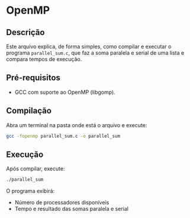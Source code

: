 # OpenMP

## Descrição

Este arquivo explica, de forma simples, como compilar e executar o programa `parallel_sum.c`, que faz a soma paralela e serial de uma lista e compara tempos de execução.

## Pré-requisitos

* GCC com suporte ao OpenMP (libgomp).

## Compilação

Abra um terminal na pasta onde está o arquivo e execute:

```bash
gcc -fopenmp parallel_sum.c -o parallel_sum
```

## Execução

Após compilar, execute:

```bash
./parallel_sum
```

O programa exibirá:

* Número de processadores disponíveis
* Tempo e resultado das somas paralela e serial

